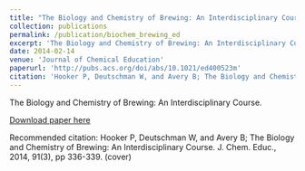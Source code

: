 ```yaml
---
title: "The Biology and Chemistry of Brewing: An Interdisciplinary Course."
collection: publications
permalink: /publication/biochem_brewing_ed
excerpt: 'The Biology and Chemistry of Brewing: An Interdisciplinary Course.'
date: 2014-02-14
venue: 'Journal of Chemical Education'
paperurl: 'http://pubs.acs.org/doi/abs/10.1021/ed400523m'
citation: 'Hooker P, Deutschman W, and Avery B; The Biology and Chemistry of Brewing: An Interdisciplinary Course. J. Chem. Educ., 2014, 91(3), pp 336-339. (cover)'
---
```

The Biology and Chemistry of Brewing: An Interdisciplinary Course.

[Download paper here](http://pubs.acs.org/doi/abs/10.1021/ed400523m)

Recommended citation: Hooker P, Deutschman W, and Avery B; The Biology and Chemistry of Brewing: An Interdisciplinary Course. J. Chem. Educ., 2014, 91(3), pp 336-339. (cover) 
